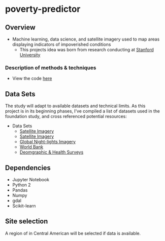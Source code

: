 # poverty-predictor

## Overview 
* Machine learning, data science, and satellite imagery used to map areas displaying indicators of impoverished conditions
    * This projects idea was born from research conducting at [Stanford University](http://sustain.stanford.edu/predicting-poverty/)

### Description of methods & techniques
  * View the code [here](https://github.com/nealjean/predicting-poverty)


## Data Sets 
The study will adapt to available datasets and technical limits. As this project is in its beginning phases, I've compiled a list of datasets used in the foundation study, and cross referenced potential resources: 

   * Data Sets 
       * [Satellite Imagery](https://earthengine.google.com/)
       * [Satellite Imagery](https://www.descarteslabs.com/)
       * [Global Night-lights Imagery](https://earthengine.google.com/)
       * [World Bank](http://econ.worldbank.org/WBSITE/EXTERNAL/EXTDEC/EXTRESEARCH/EXTLSMS/0,,contentMDK:21610833~pagePK:64168427~piPK:64168435~theSitePK:3358997,00.html)
       * [Deomgraphic & Health Surveys](https://dhsprogram.com/)


## Dependencies 
  * Jupyter Notebook
  * Python 2
  * Pandas 
  * Numpy
  * gdal
  * Scikit-learn


## Site selection 
A region of in Central American will be selected if data is available. 

